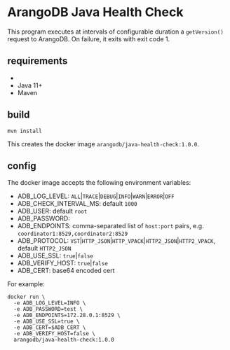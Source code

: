 # ArangoDB Java Health Check

This program executes at intervals of configurable duration a `getVersion()` request to ArangoDB.
On failure, it exits with exit code 1.

## requirements
- 
- Java 11+
- Maven

## build

 ```
 mvn install
 ```

This creates the docker image `arangodb/java-health-check:1.0.0`.

## config

The docker image accepts the following environment variables:
- ADB_LOG_LEVEL: `ALL`|`TRACE`|`DEBUG`|`INFO`|`WARN`|`ERROR`|`OFF`
- ADB_CHECK_INTERVAL_MS: default `1000`
- ADB_USER: default `root`
- ADB_PASSWORD:
- ADB_ENDPOINTS: comma-separated list of `host:port` pairs, e.g. `coordinator1:8529,coordinator2:8529`
- ADB_PROTOCOL: `VST`|`HTTP_JSON`|`HTTP_VPACK`|`HTTP2_JSON`|`HTTP2_VPACK`, default `HTTP2_JSON`
- ADB_USE_SSL: `true`|`false`
- ADB_VERIFY_HOST: `true`|`false`
- ADB_CERT: base64 encoded cert

For example:

```
docker run \
  -e ADB_LOG_LEVEL=INFO \
  -e ADB_PASSWORD=test \
  -e ADB_ENDPOINTS=172.28.0.1:8529 \
  -e ADB_USE_SSL=true \
  -e ADB_CERT=$ADB_CERT \
  -e ADB_VERIFY_HOST=false \
  arangodb/java-health-check:1.0.0
```
